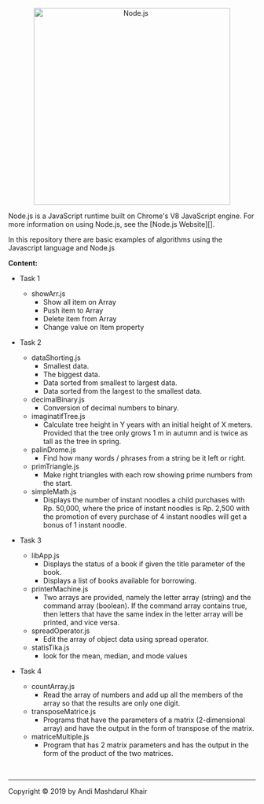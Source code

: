 <p align="center">
  <a href="https://nodejs.org/">
    <img
      alt="Node.js"
      src="https://nodejs.org/static/images/logo-light.svg"
      width="400"
    />
  </a>
</p>

Node.js is a JavaScript runtime built on Chrome's V8 JavaScript engine. For
more information on using Node.js, see the [Node.js Website][].

<!-- Dalam repository ini terdapat contoh-contoh dasar algoritma menggunakan bahasa javascript -->
In this repository there are basic examples of algorithms using the Javascript language and Node.js

**Content:**

* Task 1
    * showArr.js
        * Show all item on Array
        * Push item to Array 
        * Delete item from Array
        * Change value on Item property

* Task 2
    * dataShorting.js
        * Smallest data.
        * The biggest data.
        * Data sorted from smallest to largest data.
        * Data sorted from the largest to the smallest data.
    * decimalBinary.js
        * Conversion of decimal numbers to binary.
    * imaginatifTree.js
        * Calculate tree height in Y years with an initial height of X meters. Provided that the tree only grows 1 m in autumn and is twice as tall as the tree in spring.
    * palinDrome.js
        * Find how many words / phrases from a string be it left or right.
    * primTriangle.js
        * Make right triangles with each row showing prime numbers from the start.
    * simpleMath.js
        * Displays the number of instant noodles a child purchases with Rp. 50,000, where the price of instant noodles is Rp. 2,500 with the promotion of every purchase of 4 instant noodles will get a bonus of 1 instant noodle.
* Task 3
    * libApp.js
        * Displays the status of a book if given the title parameter of the book.
        * Displays a list of books available for borrowing.
    * printerMachine.js
        * Two arrays are provided, namely the letter array (string) and the command array (boolean). If the command array contains true, then letters that have the same index in the letter array will be printed, and vice versa.
    * spreadOperator.js
        * Edit the array of object data using spread operator.
    * statisTika.js
        * look for the mean, median, and mode values
* Task 4
    * countArray.js
        * Read the array of numbers and add up all the members of the array so that the results are only one digit.
    * transposeMatrice.js
        * Programs that have the parameters of a matrix (2-dimensional array) and have the output in the form of transpose of the matrix.
    * matriceMultiple.js
        * Program that has 2 matrix parameters and has the output in the form of the product of the two matrices.

<br>

---

Copyright © 2019 by Andi Mashdarul Khair
